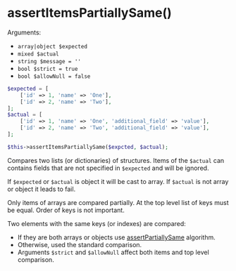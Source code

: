 # assertItemsPartiallySame()

Arguments:

* `array|object $expected`
* `mixed $actual`
* `string $message = ''`
* `bool $strict = true`
* `bool $allowNull = false`

```php
$expected = [
    ['id' => 1, 'name' => 'One'],
    ['id' => 2, 'name' => 'Two'],
];
$actual = [
    ['id' => 1, 'name' => 'One', 'additional_field' => 'value'],
    ['id' => 2, 'name' => 'Two', 'additional_field' => 'value'],
];

$this->assertItemsPartiallySame($expcted, $actual);
```

Compares two lists (or dictionaries) of structures.
Items of the `$actual` can contains fields that are not specified in `$expected` and will be ignored.

If `$expected` or `$actual` is object it will be cast to array.
If `$actual` is not array or object it leads to fail.

Only items of arrays are compared partially.
At the top level list of keys must be equal.
Order of keys is not important.

Two elements with the same keys (or indexes) are compared:

* If they are both arrays or objects use [assertPartiallySame](assertPartiallySame.md) algorithm.
* Otherwise, used the standard comparison.
* Arguments `$strict` and `$allowNull` affect both items and top level comparison.

